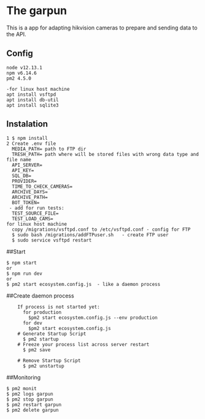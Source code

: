 # The garpun

This is a app for adapting hikvision cameras to prepare and sending data to the API.

## Config

```
node v12.13.1
npm v6.14.6
pm2 4.5.0

-for linux host machine
apt install vsftpd
apt install db-util
apt install sqlite3

```

## Instalation

```
1 $ npm install
2 Create .env file
  MEDIA_PATH= path to FTP dir
  TRESH_PATH= path where will be stored files with wrong data type and file name
  API_SERVER=
  API_KEY=
  SQL_DB=
  PROVIDER=
  TIME_TO_CHECK_CAMERAS=
  ARCHIVE_DAYS=
  ARCHIVE_PATH=
  BOT_TOKEN=
 - add for run tests:
  TEST_SOURCE_FILE=
  TEST_LOAD_CAMS=
for linux host machine
  copy /migrations/vsftpd.conf to /etc/vsftpd.conf - config for FTP
  $ sudo bash /migrations/addFTPuser.sh   - create FTP user
  $ sudo service vsftpd restart
```

##Start

```
$ npm start
or
$ npm run dev
or
$ pm2 start ecosystem.config.js  - like a daemon process
```

##Create daemon process

```
    If process is not started yet:
      for production
        $pm2 start ecosystem.config.js --env production
      for dev
        $pm2 start ecosystem.config.js
    # Generate Startup Script
      $ pm2 startup
    # Freeze your process list across server restart
      $ pm2 save

    # Remove Startup Script
      $ pm2 unstartup
```

##Monitoring

```
$ pm2 monit
$ pm2 logs garpun
$ pm2 stop garpun
$ pm2 restart garpun
$ pm2 delete garpun
```
